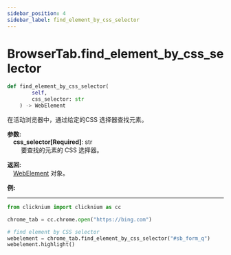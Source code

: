 ```yaml
---
sidebar_position: 4
sidebar_label: find_element_by_css_selector
---
```

# BrowserTab.find_element_by_css_selector
```python
def find_element_by_css_selector(
        self,
        css_selector: str
    ) -> WebElement
```  

在活动浏览器中，通过给定的CSS 选择器查找元素。

**参数:**  
    &emsp;**css_selector[Required]**: str     
        &emsp;&emsp;  要查找的元素的 CSS 选择器。

**返回:**  
    &emsp;[WebElement](webelement.md) 对象。

**例:**
***
```python
from clicknium import clicknium as cc

chrome_tab = cc.chrome.open("https://bing.com")

# find element by CSS selector
webelement = chrome_tab.find_element_by_css_selector("#sb_form_q")
webelement.highlight()

```